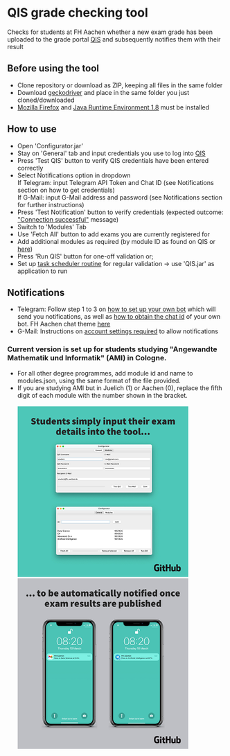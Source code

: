# QIS grade checking tool
Checks for students at FH Aachen whether a new exam grade has been uploaded to the grade portal [QIS](https://www.qis.fh-aachen.de/qisserver/rds?state=user&type=0) and subsequently notifies them with their result

## Before using the tool
- Clone repository or download as ZIP, keeping all files in the same folder
- Download [geckodriver](https://github.com/mozilla/geckodriver/releases/tag/v0.30.0) and place in the same folder you just cloned/downloaded
- [Mozilla Firefox](https://www.mozilla.org/en-US/firefox/browsers/) and [Java Runtime Environment 1.8](https://www.java.com/en/download/manual.jsp) must be installed

## How to use
- Open 'Configurator.jar'
- Stay on 'General' tab and input credentials you use to log into [QIS](https://www.qis.fh-aachen.de/qisserver/rds?state=user&type=0)
- Press 'Test QIS' button to verify QIS credentials have been entered correctly
- Select Notifications option in dropdown <br/>
If Telegram: input Telegram API Token and Chat ID (see Notifications section on how to get credentials) <br/>
If G-Mail: input G-Mail address and password (see Notifications section for further instructions) <br/>
- Press 'Test Notification' button to verify credentials (expected outcome: ["Connection successful"](https://github.com/bossletseb/QIS/blob/main/Assets/FH%20Aachen%20bot.png) message)
- Switch to 'Modules' Tab
- Use 'Fetch All' button to add exams you are currently registered for
- Add additional modules as required (by module ID as found on QIS or [here](https://github.com/bossletseb/QIS/blob/main/modules.json))
- Press 'Run QIS' button for one-off validation or;
- Set up [task scheduler routine](https://www.digitalcitizen.life/how-create-task-basic-task-wizard/) for regular validation -> use 'QIS.jar' as application to run

## Notifications
- Telegram: Follow step 1 to 3 on [how to set up your own bot](https://sendpulse.com/knowledge-base/chatbot/create-telegram-chatbot) which will send you notifications, as well as [how to obtain the chat id](https://www.alphr.com/find-chat-id-telegram/#:~:text=still%20pretty%20nifty%3A-,Go%20to%20https%3A%2F%2Fweb.telegram.org.,are%20actually%20your%20chat%20ID) of your own bot. FH Aachen chat theme [here](https://t.me/addtheme/U83vIRqBwDZGR0S6) 
- G-Mail: Instructions on [account settings required](https://support.google.com/a/answer/6260879?hl=en) to allow notifications 

### Current version is set up for students studying "Angewandte Mathematik und Informatik" (AMI) in Cologne. 
- For all other degree programmes, add module id and name to modules.json, using the same format of the file provided.
- If you are studying AMI but in Juelich (1) or Aachen (0), replace the fifth digit of each module with the number shown in the bracket.<br/><br/>
![Students simply input their exam details into the tool...](https://github.com/bossletseb/QIS/blob/main/Assets/QIS%20grade%20checking%20tool%20left.png)![... to be automatically notified once exam results are published](https://github.com/bossletseb/QIS/blob/main/Assets/QIS%20grade%20checking%20tool%20right.png)

